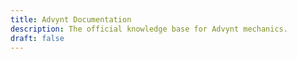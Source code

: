 ```yaml
---
title: Advynt Documentation
description: The official knowledge base for Advynt mechanics.
draft: false
---
```

